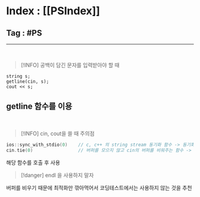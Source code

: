 # Index : [[PSIndex]]
## Tag : #PS
---
   
> [!INFO] 공백이 담긴 문자를 입력받아야 할 때

```
string s;
getline(cin, s);
cout << s;
```
## getline 함수를 이용
   
   
> [!INFO] cin, cout을 쓸 때 주의점

```cpp
ios::sync_with_stdio(0)    // c, c++ 의 string stream 동기화 함수 -> 동기화 기능을 끄겠다는 뜻 : 이 호출 이후 printf/scanf 를 사용하면 안됨
cin.tie(0)                 // 버퍼를 모으지 않고 cin의 버퍼를 비워주는 함수 -> 인데 어짜피 출력값만 보일 것이기 때문에 기능을 끈다
```
해당 함수를 호출 후 사용
   
   
> [!danger] endl 을 사용하지 말자

버퍼를 비우기 때문에 최적화만 깎아먹어서 코딩테스트에서는 사용하지 않는 것을 추천


